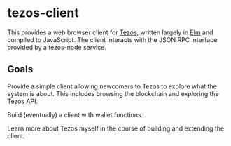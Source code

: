# tezos-client

This provides a web browser client for [Tezos](https://github.com/tezos/tezos),
written largely in [Elm](http://elm-lang.org/) and compiled to JavaScript.
The client interacts with the JSON RPC interface provided by a tezos-node service.

## Goals

Provide a simple client allowing newcomers to Tezos to explore what the system is about.
This includes browsing the blockchain and exploring the Tezos API.

Build (eventually) a client with wallet functions.

Learn more about Tezos myself in the course of building and extending the client.
